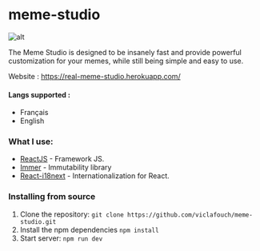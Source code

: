 # meme-studio

![alt](https://github.com/viclafouch/meme-studio/blob/master/static/meme-studio.png)

The Meme Studio is designed to be insanely fast and provide powerful customization for your memes, while still being simple and easy to use.

Website : https://real-meme-studio.herokuapp.com/

#### Langs supported :

- Français
- English

### What I use:

- [ReactJS](https://github.com/facebook/react) - Framework JS.
- [Immer](https://immerjs.github.io/immer/docs/introduction) - Immutability library
- [React-i18next](https://github.com/i18next/react-i18next) - Internationalization for React.

### Installing from source

1. Clone the repository: `git clone https://github.com/viclafouch/meme-studio.git`
2. Install the npm dependencies `npm install`
3. Start server: `npm run dev`
